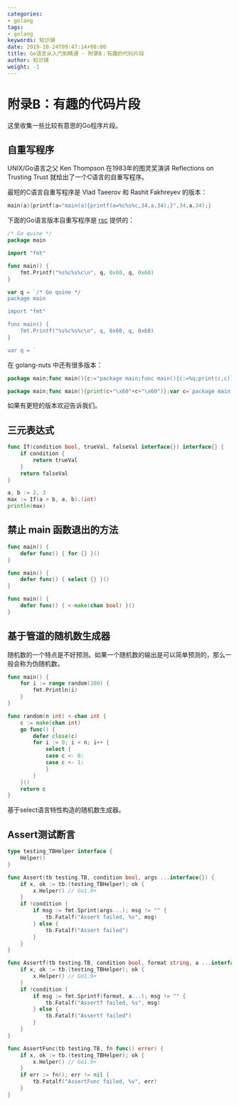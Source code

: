 ```yaml
---
categories:
- golang
tags:
- golang  
keywords: 知识铺
date: 2019-10-24T09:47:14+08:00
title: Go语言从入门到精通 - 附录B：有趣的代码片段
author: 知识铺
weight: -1
---
```


# 附录B：有趣的代码片段

这里收集一些比较有意思的Go程序片段。

## 自重写程序

UNIX/Go语言之父 Ken Thompson 在1983年的图灵奖演讲 Reflections on Trusting Trust 就给出了一个C语言的自重写程序。

最短的C语言自重写程序是 Vlad Taeerov 和 Rashit Fakhreyev 的版本：

```c
main(a){printf(a="main(a){printf(a=%c%s%c,34,a,34);}",34,a,34);}
```

下面的Go语言版本自重写程序是 [rsc](https://research.swtch.com/zip) 提供的：

```go
/* Go quine */
package main

import "fmt"

func main() {
	fmt.Printf("%s%c%s%c\n", q, 0x60, q, 0x60)
}

var q = `/* Go quine */
package main

import "fmt"

func main() {
	fmt.Printf("%s%c%s%c\n", q, 0x60, q, 0x60)
}

var q = `
```

在 golang-nuts 中还有很多版本：

```go
package main;func main(){c:="package main;func main(){c:=%q;print(c,c)}";print(c,c)}
```

```go
package main;func main(){print(c+"\x60"+c+"\x60")};var c=`package main;func main(){print(c+"\x60"+c+"\x60")};var c=`
```

如果有更短的版本欢迎告诉我们。

## 三元表达式

```go
func If(condition bool, trueVal, falseVal interface{}) interface{} {
	if condition {
		return trueVal
	}
	return falseVal
}

a, b := 2, 3
max := If(a > b, a, b).(int)
println(max)
```

## 禁止 main 函数退出的方法

```go
func main() {
	defer func() { for {} }()
}

func main() {
	defer func() { select {} }()
}

func main() {
	defer func() { <-make(chan bool) }()
}
```

## 基于管道的随机数生成器

随机数的一个特点是不好预测。如果一个随机数的输出是可以简单预测的，那么一般会称为伪随机数。

```go
func main() {
	for i := range random(100) {
		fmt.Println(i)
	}
}

func random(n int) <-chan int {
	c := make(chan int)
	go func() {
		defer close(c)
		for i := 0; i < n; i++ {
			select {
			case c <- 0:
			case c <- 1:
			}
		}
	}()
	return c
}
```

基于select语言特性构造的随机数生成器。

## Assert测试断言

```go
type testing_TBHelper interface {
	Helper()
}

func Assert(tb testing.TB, condition bool, args ...interface{}) {
	if x, ok := tb.(testing_TBHelper); ok {
		x.Helper() // Go1.9+
	}
	if !condition {
		if msg := fmt.Sprint(args...); msg != "" {
			tb.Fatalf("Assert failed, %s", msg)
		} else {
			tb.Fatalf("Assert failed")
		}
	}
}

func Assertf(tb testing.TB, condition bool, format string, a ...interface{}) {
	if x, ok := tb.(testing_TBHelper); ok {
		x.Helper() // Go1.9+
	}
	if !condition {
		if msg := fmt.Sprintf(format, a...); msg != "" {
			tb.Fatalf("Assertf failed, %s", msg)
		} else {
			tb.Fatalf("Assertf failed")
		}
	}
}

func AssertFunc(tb testing.TB, fn func() error) {
	if x, ok := tb.(testing_TBHelper); ok {
		x.Helper() // Go1.9+
	}
	if err := fn(); err != nil {
		tb.Fatalf("AssertFunc failed, %v", err)
	}
}
```
